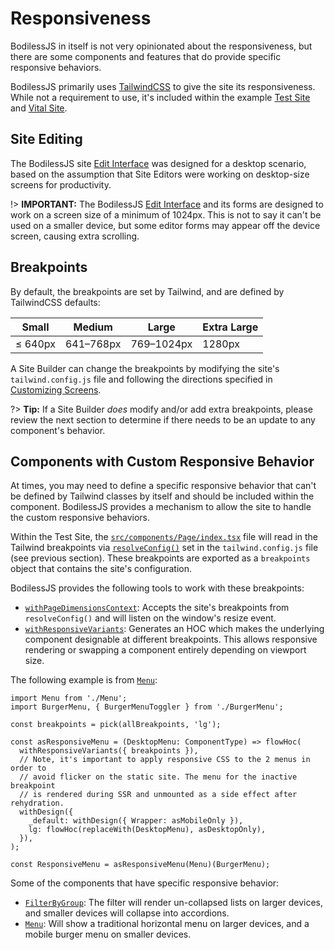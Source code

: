 # Responsiveness

BodilessJS in itself is not very opinionated about the responsiveness, but there are some components
and features that do provide specific responsive behaviors.

BodilessJS primarily uses [TailwindCSS](https://tailwindcss.com ':target=_blank') to give the site
its responsiveness. While not a requirement to use, it's included within the example [Test
Site](https://github.com/johnsonandjohnson/Bodiless-JS/tree/main/sites/test-site ':target=_blank')
and [Vital Site](https://github.com/johnsonandjohnson/Bodiless-JS/tree/main/sites/__vital__
':target=_blank').

## Site Editing

The BodilessJS site [Edit Interface](/ContentEditorUserGuide/#the-edit-interface) was designed for a
desktop scenario, based on the assumption that Site Editors were working on desktop-size screens for
productivity.

!> **IMPORTANT:** The BodilessJS [Edit Interface](/ContentEditorUserGuide/#the-edit-interface) and
its forms are designed to work on a screen size of a minimum of 1024px. This is not to say it can't
be used on a smaller device, but some editor forms may appear off the device screen, causing extra
scrolling.

## Breakpoints

By default, the breakpoints are set by Tailwind, and are defined by TailwindCSS defaults:

| Small     | Medium    | Large      | Extra Large |
| --------- | --------- | ---------- | ----------- |
| ≤ 640px   | 641–768px | 769–1024px | 1280px      |

A Site Builder can change the breakpoints by modifying the site's `tailwind.config.js` file and
following the directions specified in [Customizing Screens](https://tailwindcss.com/docs/screens
':target=_blank').

?> **Tip:** If a Site Builder _does_ modify and/or add extra breakpoints, please review the next
section to determine if there needs to be an update to any component's behavior.

## Components with Custom Responsive Behavior

At times, you may need to define a specific responsive behavior that can't be defined by Tailwind
classes by itself and should be included within the component. BodilessJS provides a mechanism to
allow the site to handle the custom responsive behaviors.

Within the Test Site, the
[`src/components/Page/index.tsx`](https://github.com/johnsonandjohnson/Bodiless-JS/tree/main/sites/test-site/src/components/Page/index.tsx
':target=_blank') file will read in the Tailwind breakpoints via
[`resolveConfig()`](https://tailwindcss.com/docs/configuration#referencing-in-java-script
':target=_blank') set in the `tailwind.config.js` file (see previous section). These breakpoints are
exported as a `breakpoints` object that contains the site's configuration.

BodilessJS provides the following tools to work with these breakpoints:

- [`withPageDimensionsContext`](https://github.com/johnsonandjohnson/Bodiless-JS/blob/main/packages/bodiless-components/src/PageDimensionsProvider.tsx
  ':target=_blank'): Accepts the site's breakpoints from `resolveConfig()` and will listen on the
  window's resize event.
- [`withResponsiveVariants`](https://github.com/johnsonandjohnson/Bodiless-JS/blob/main/packages/bodiless-components/src/withResponsiveVariants.tsx
  ':target=_blank'): Generates an HOC which makes the underlying component designable at different
  breakpoints. This allows responsive rendering or swapping a component entirely depending on
  viewport size.

The following example is from
[`Menu`](https://github.com/johnsonandjohnson/Bodiless-JS/blob/main/sites/test-site/src/components/Menu/index.tsx ':target=_blank'):

```tsx
import Menu from './Menu';
import BurgerMenu, { BurgerMenuToggler } from './BurgerMenu';

const breakpoints = pick(allBreakpoints, 'lg');

const asResponsiveMenu = (DesktopMenu: ComponentType) => flowHoc(
  withResponsiveVariants({ breakpoints }),
  // Note, it's important to apply responsive CSS to the 2 menus in order to
  // avoid flicker on the static site. The menu for the inactive breakpoint
  // is rendered during SSR and unmounted as a side effect after rehydration.
  withDesign({
    _default: withDesign({ Wrapper: asMobileOnly }),
    lg: flowHoc(replaceWith(DesktopMenu), asDesktopOnly),
  }),
);

const ResponsiveMenu = asResponsiveMenu(Menu)(BurgerMenu);
```

Some of the components that have specific responsive behavior:

- [`FilterByGroup`](https://github.com/johnsonandjohnson/Bodiless-JS/blob/main/packages/bodiless-filtering/src/FilterByGroup/Filter.tsx
  ':target=_blank'): The filter will render un-collapsed lists on larger devices, and smaller
  devices will collapse into accordions.
- [`Menu`](https://github.com/johnsonandjohnson/Bodiless-JS/blob/main/sites/test-site/src/components/Menu/index.tsx
  ':target=_blank'): Will show a traditional horizontal menu on larger devices, and a mobile burger
  menu on smaller devices.
